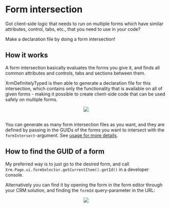 Form intersection
=================

Got client-side logic that needs to run on multiple forms which have similar attributes, control, tabs, etc.,
that you need to use in your code? 

Make a declaration file by doing a form intersection!

How it works
------------

A form intersection basically evaluates the forms you give it, and finds all common attributes and controls, 
tabs and sections between them. 

XrmDefinitelyTyped is then able to generate a declaration file for this intersection, 
which contains only the functionality that is available on all of given forms - making it possible to
create client-side code that can be used safely on multiple forms.

<center><img src="img/form-intersection.png" /></center><br />

You can generate as many form intersection files as you want, and they are defined by passing in the GUIDs 
of the forms you want to intersect with the `formIntersect`-argument. See [usage for more details](tool-usage.html).


How to find the GUID of a form
------------------------------

My preferred way is to just go to the desired form, and call 
`Xrm.Page.ui.formSelector.getCurrentItem().getId()` in a developer console.

Alternatively you can find it by opening the form in the form editor through your CRM solution, 
and finding the `formId` query-parameter in the URL:

<center><img src="img/form-id-through-ui.png" /></center>

